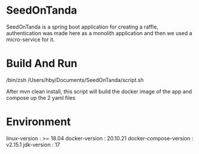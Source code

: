 # SeedOnTanda
SeedOnTanda is a spring boot application for creating a raffle, authentication was made here as a monolith application and then we used a micro-service for it. 

# Build And Run
/bin/zsh /Users/hby/Documents/SeedOnTanda/script.sh

After mvn clean install, this script will build the docker image of the app and compose up the 2 yaml files

# Environment
linux-version : >= 18.04
docker-version : 20.10.21
docker-compose-version : v2.15.1
jdk-version : 17

